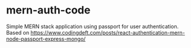 # mern-auth-code
 Simple MERN stack application using passport for user authentication. Based on https://www.codingdeft.com/posts/react-authentication-mern-node-passport-express-mongo/
